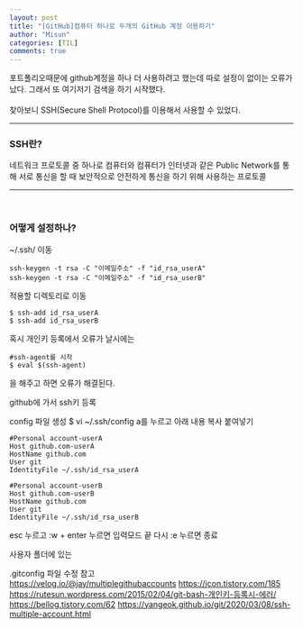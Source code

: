 ```yaml
---
layout: post
title: "[GitHub]컴퓨터 하나로 두개의 GitHub 계정 이용하기"
author: "Misun"
categories: [TIL]
comments: true
---
```


포트폴리오때문에 github계정을 하나 더 사용하려고 했는데 따로 설정이 없이는 오류가 났다. 그래서 또 여기저기 검색을 하기 시작했다.<br>
<br>
찾아보니 SSH(Secure Shell Protocol)를 이용해서 사용할 수 있었다.<br>

<hr>
<h3>SSH란?</h3>
네트워크 프로토콜 중 하나로 컴퓨터와 컴퓨터가 인터넷과 같은 Public Network를 통해 서로 통신을 할 때 보안적으로 안전하게 통신을 하기 위해 사용하는 프로토콜<br>
<hr>
<br>

<h3>어떻게 설정하나?</h3>

~/.ssh/ 이동<br>

```
ssh-keygen -t rsa -C "이메일주소" -f "id_rsa_userA"
ssh-keygen -t rsa -C "이메일주소" -f "id_rsa_userB"
```

적용할 디렉토리로 이동<br>

```
$ ssh-add id_rsa_userA
$ ssh-add id_rsa_userB
```

혹시 개인키 등록에서 오류가 날시에는

```
#ssh-agent를 시작
$ eval $(ssh-agent)
```

을 해주고 하면 오류가 해결된다.<br>

github에 가서 ssh키 등록<br>

config 파일 생성
$ vi ~/.ssh/config
a를 누르고 아래 내용 복사 붙여넣기

```
#Personal account-userA
Host github.com-userA
HostName github.com
User git
IdentityFile ~/.ssh/id_rsa_userA

#Personal account-userB
Host github.com-userB
HostName github.com
User git
IdentityFile ~/.ssh/id_rsa_userB
```

esc 누르고
:w + enter 누르면 입력모드 끝
다시 :e 누르면 종료

사용자 폴더에 있는

.gitconfig 파일 수정
참고<br>
<https://velog.io/@jay/multiplegithubaccounts>
<https://jcon.tistory.com/185>
<https://rutesun.wordpress.com/2015/02/04/git-bash-개인키-등록시-에러/>
<https://bellog.tistory.com/62>
<https://yangeok.github.io/git/2020/03/08/ssh-multiple-account.html>
